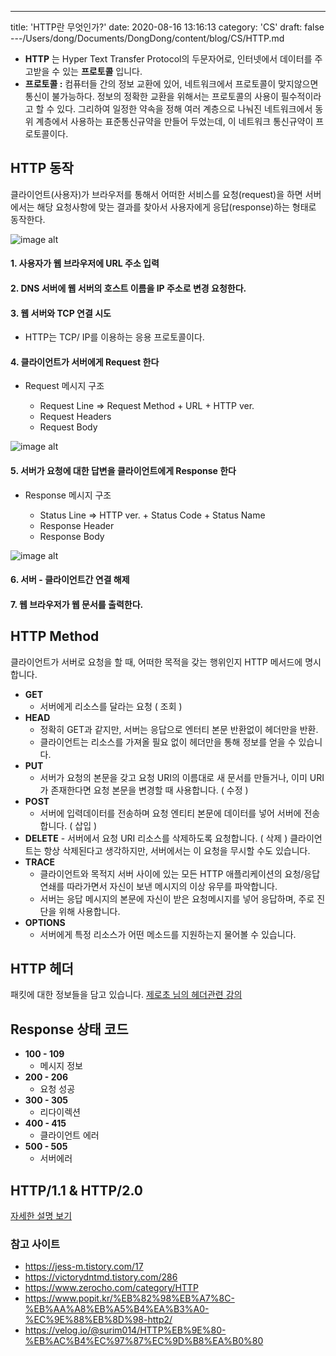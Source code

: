 ---
title: 'HTTP란 무엇인가?'
date: 2020-08-16 13:16:13
category: 'CS'
draft: false
---/Users/dong/Documents/DongDong/content/blog/CS/HTTP.md

- **HTTP** 는 Hyper Text Transfer Protocol의 두문자어로, 인터넷에서 데이터를 주고받을 수 있는 **프로토콜** 입니다.
- **프로토콜 :** 컴퓨터들 간의 정보 교환에 있어, 네트워크에서 프로토콜이 맞지않으면 통신이 불가능하다. 정보의 정확한 교환을 위해서는 프로토콜의 사용이 필수적이라고 할 수 있다. 그리하여 일정한 약속을 정해 여러 계층으로 나눠진 네트워크에서 동위 계층에서 사용하는 표준통신규약을 만들어 두었는데, 이 네트워크 통신규약이 프로토콜이다.

## HTTP 동작

클라이언트(사용자)가 브라우저를 통해서 어떠한 서비스를 요청(request)을 하면 서버에서는 해당 요청사항에 맞는 결과를 찾아서 사용자에게 응답(response)하는 형태로 동작한다.

![image alt](https://media.vlpt.us/post-images/surim014/e0aa5520-2d59-11ea-86da-fb3b00230640/image.png)

#### 1. 사용자가 웹 브라우저에 URL 주소 입력

#### 2. DNS 서버에 웹 서버의 호스트 이름을 IP 주소로 변경 요청한다.

#### 3. 웹 서버와 TCP 연결 시도

- HTTP는 TCP/ IP를 이용하는 응용 프로토콜이다.

#### 4. 클라이언트가 서버에게 Request 한다

- Request 메시지 구조

  - Request Line => Request Method + URL + HTTP ver.
  - Request Headers
  - Request Body

![image alt](https://img1.daumcdn.net/thumb/R1280x0/?scode=mtistory2&fname=http%3A%2F%2Fcfile3.uf.tistory.com%2Fimage%2F9943544C5BB4BF5231E17E)

#### 5. 서버가 요청에 대한 답변을 클라이언트에게 Response 한다

- Response 메시지 구조

  - Status Line => HTTP ver. + Status Code + Status Name
  - Response Header
  - Response Body

![image alt](https://media.vlpt.us/post-images/rosewwross/6fc65770-4b39-11ea-abce-67c155f8f58a/image.png)

#### 6. 서버 - 클라이언트간 연결 해제

#### 7. 웹 브라우저가 웹 문서를 출력한다.

## HTTP Method

클라이언트가 서버로 요청을 할 때, 어떠한 목적을 갖는 행위인지 HTTP 메서드에 명시합니다.

- **GET**
  - 서버에게 리소스를 달라는 요청 ( 조회 )
- **HEAD**
  - 정확히 GET과 같지만, 서버는 응답으로 엔터티 본문 반환없이 헤더만을 반환.
  - 클라이언트는 리소스를 가져올 필요 없이 헤더만을 통해 정보를 얻을 수 있습니다.
- **PUT**
  - 서버가 요청의 본문을 갖고 요청 URI의 이름대로 새 문서를 만들거나, 이미 URI가 존재한다면 요청 본문을 변경할 때 사용합니다. ( 수정 )
- **POST**
  - 서버에 입력데이터를 전송하며 요청 엔티티 본문에 데이터를 넣어 서버에 전송합니다. ( 삽입 )
- **DELETE** - 서버에서 요청 URI 리소스를 삭제하도록 요청합니다. ( 삭제 )
  클라이언트는 항상 삭제된다고 생각하지만, 서버에서는 이 요청을 무시할 수도 있습니다.
- **TRACE**
  - 클라이언트와 목적지 서버 사이에 있는 모든 HTTP 애플리케이션의 요청/응답 연쇄를 따라가면서 자신이 보낸 메시지의 이상 유무를 파악합니다.
  - 서버는 응답 메시지의 본문에 자신이 받은 요청메시지를 넣어 응답하며, 주로 진단을 위해 사용합니다.
- **OPTIONS**
  - 서버에게 특정 리소스가 어떤 메소드를 지원하는지 물어볼 수 있습니다.

## HTTP 헤더

패킷에 대한 정보들을 담고 있습니다.
[제로초 님의 헤더관련 강의](https://www.zerocho.com/category/HTTP/post/5b3ba2d0b3dabd001b53b9db)

## Response 상태 코드

- **100 - 109**
  - 메시지 정보
- **200 - 206**
  - 요청 성공
- **300 - 305**
  - 리다이렉션
- **400 - 415**
  - 클라이언트 에러
- **500 - 505**
  - 서버에러

## HTTP/1.1 & HTTP/2.0

[자세한 설명 보기](https://www.popit.kr/%EB%82%98%EB%A7%8C-%EB%AA%A8%EB%A5%B4%EA%B3%A0-%EC%9E%88%EB%8D%98-http2/)

### 참고 사이트

- https://jess-m.tistory.com/17
- https://victorydntmd.tistory.com/286
- https://www.zerocho.com/category/HTTP
- https://www.popit.kr/%EB%82%98%EB%A7%8C-%EB%AA%A8%EB%A5%B4%EA%B3%A0-%EC%9E%88%EB%8D%98-http2/
- https://velog.io/@surim014/HTTP%EB%9E%80-%EB%AC%B4%EC%97%87%EC%9D%B8%EA%B0%80
